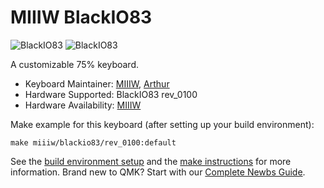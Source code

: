# MIIIW BlackIO83

![BlackIO83](https://i.imgur.com/jZ7HrTCh.jpg)
![BlackIO83](https://i.imgur.com/AnlUIfph.jpg)

A customizable 75% keyboard.

* Keyboard Maintainer: [MIIIW](https://github.com/miiiw), [Arthur](https://github.com/ArthurCyy)
* Hardware Supported: BlackIO83 rev_0100
* Hardware Availability: [MIIIW](https://www.miiiw.com/)

Make example for this keyboard (after setting up your build environment):

    make miiiw/blackio83/rev_0100:default

See the [build environment setup](https://docs.qmk.fm/#/getting_started_build_tools) and the [make instructions](https://docs.qmk.fm/#/getting_started_make_guide) for more information. Brand new to QMK? Start with our [Complete Newbs Guide](https://docs.qmk.fm/#/newbs).
